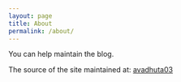 ```yaml
---
layout: page
title: About
permalink: /about/
---
```


You can help maintain the blog.

The source of the site maintained at: 
[avadhuta03](https://github.com/avadhuta03/avadhuta03.github.io)



